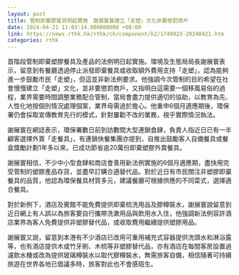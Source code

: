 ```yaml
---
layout: post
title: 管制即棄膠餐具明起實施　謝展寰冀建立「走塑」文化非要懲罰商戶
date: 2024-04-21 11:03:14.000000000 +08:00
link: https://news.rthk.hk/rthk/ch/component/k2/1749823-20240421.htm
categories: rthk
---
```


首階段管制即棄塑膠餐具及產品的法例明日起實施。環境及生態局局長謝展寰表示，留意到有餐廳透過停止派發即棄餐具或收取額外費用支持「走塑」，認為能夠進一步鼓勵市民「走塑」，但這並非新法例要求。他強調今次管制的目的希望在社會慢慢建立「走塑」文化，並非要懲罰商戶，又指明白這需要一個移風易俗的過程，業界需要時間調整業務配合管制，當局會盡力提供適切的協助，以教育為先、人性化地按個別情況處理個案，業界毋需過於擔心。他重申6個月適應期後，環保署仍會採取宣傳教育先行的模式，針對屢勸不改的業務，視乎實際情況執法。

謝展寰在網誌表示，環保署數日前到訪數間大型連鎖食肆，負責人指近日已有一半顧客選擇外賣「走餐具」，有連鎖快餐集團亦提到，自推出鼓勵客人自備餐具或餐盒獎勵計劃1年多以來，已成功節省逾20萬份即棄塑膠外賣餐具。

謝展寰相信，不少中小型食肆和商店會善用新法例實施的6個月適應期，盡快用完受管制的塑膠產品存貨，並盡早訂購合適替代品。對於近日有市民關注非塑膠即棄餐具的品質，他認為環保餐具材質多元，建議餐廳可根據供應的不同菜式，選擇適合餐具。

對於新例下，酒店及賓館不能免費提供即棄梳洗用品及膠樽裝水，謝展寰說留意到近日網上有人誤以為旅客要自行攜帶洗漱用品與飲用水入住，他強調新法例容許酒店業界為客人免費提供非塑膠替代品，或收取費用繼續提供塑膠用品。

謝展寰又說，留意到本港有不少酒店已改用可重用補充式容器提供洗頭水和淋浴露等，也有酒店提供木或竹牙刷、木梳等非塑膠替代品，亦有酒店在每間客房設置過濾飲水機或改為提供玻璃樽裝水以取代膠樽裝水，無需旅客自備，相信隨著可持續旅遊在世界各地已倡議多時，旅客對此也不會感陌生。
